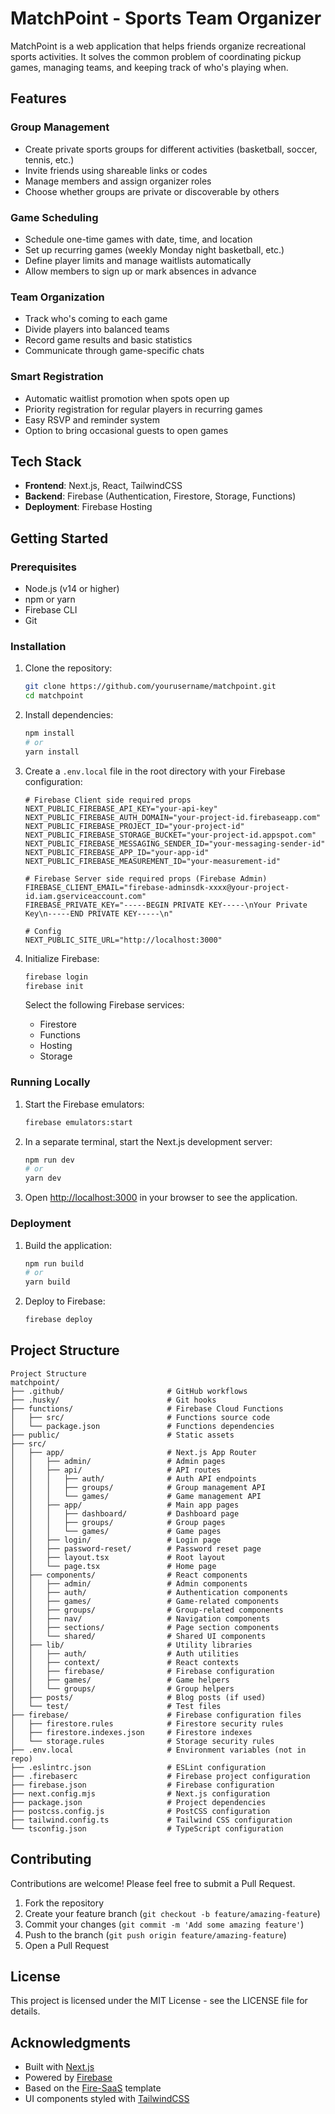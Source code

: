# MatchPoint - Sports Team Organizer

MatchPoint is a web application that helps friends organize recreational sports activities. It solves the common problem of coordinating pickup games, managing teams, and keeping track of who's playing when.

## Features

### Group Management
- Create private sports groups for different activities (basketball, soccer, tennis, etc.)
- Invite friends using shareable links or codes
- Manage members and assign organizer roles
- Choose whether groups are private or discoverable by others

### Game Scheduling
- Schedule one-time games with date, time, and location
- Set up recurring games (weekly Monday night basketball, etc.)
- Define player limits and manage waitlists automatically
- Allow members to sign up or mark absences in advance

### Team Organization
- Track who's coming to each game
- Divide players into balanced teams
- Record game results and basic statistics
- Communicate through game-specific chats

### Smart Registration
- Automatic waitlist promotion when spots open up
- Priority registration for regular players in recurring games
- Easy RSVP and reminder system
- Option to bring occasional guests to open games

## Tech Stack

- **Frontend**: Next.js, React, TailwindCSS
- **Backend**: Firebase (Authentication, Firestore, Storage, Functions)
- **Deployment**: Firebase Hosting

## Getting Started

### Prerequisites

- Node.js (v14 or higher)
- npm or yarn
- Firebase CLI
- Git

### Installation

1. Clone the repository:
   ```bash
   git clone https://github.com/yourusername/matchpoint.git
   cd matchpoint
   ```

2. Install dependencies:
   ```bash
   npm install
   # or
   yarn install
   ```

3. Create a `.env.local` file in the root directory with your Firebase configuration:
   ```
   # Firebase Client side required props
   NEXT_PUBLIC_FIREBASE_API_KEY="your-api-key"
   NEXT_PUBLIC_FIREBASE_AUTH_DOMAIN="your-project-id.firebaseapp.com"
   NEXT_PUBLIC_FIREBASE_PROJECT_ID="your-project-id"
   NEXT_PUBLIC_FIREBASE_STORAGE_BUCKET="your-project-id.appspot.com"
   NEXT_PUBLIC_FIREBASE_MESSAGING_SENDER_ID="your-messaging-sender-id"
   NEXT_PUBLIC_FIREBASE_APP_ID="your-app-id"
   NEXT_PUBLIC_FIREBASE_MEASUREMENT_ID="your-measurement-id"

   # Firebase Server side required props (Firebase Admin)
   FIREBASE_CLIENT_EMAIL="firebase-adminsdk-xxxx@your-project-id.iam.gserviceaccount.com"
   FIREBASE_PRIVATE_KEY="-----BEGIN PRIVATE KEY-----\nYour Private Key\n-----END PRIVATE KEY-----\n"

   # Config
   NEXT_PUBLIC_SITE_URL="http://localhost:3000"
   ```

4. Initialize Firebase:
   ```bash
   firebase login
   firebase init
   ```
   Select the following Firebase services:
   - Firestore
   - Functions
   - Hosting
   - Storage

### Running Locally

1. Start the Firebase emulators:
   ```bash
   firebase emulators:start
   ```

2. In a separate terminal, start the Next.js development server:
   ```bash
   npm run dev
   # or
   yarn dev
   ```

3. Open [http://localhost:3000](http://localhost:3000) in your browser to see the application.

### Deployment

1. Build the application:
   ```bash
   npm run build
   # or
   yarn build
   ```

2. Deploy to Firebase:
   ```bash
   firebase deploy
   ```

## Project Structure

```
Project Structure
matchpoint/
├── .github/                       # GitHub workflows
├── .husky/                        # Git hooks
├── functions/                     # Firebase Cloud Functions
│   ├── src/                       # Functions source code
│   └── package.json               # Functions dependencies
├── public/                        # Static assets
├── src/
│   ├── app/                       # Next.js App Router
│   │   ├── admin/                 # Admin pages
│   │   ├── api/                   # API routes
│   │   │   ├── auth/              # Auth API endpoints
│   │   │   ├── groups/            # Group management API
│   │   │   └── games/             # Game management API
│   │   ├── app/                   # Main app pages
│   │   │   ├── dashboard/         # Dashboard page
│   │   │   ├── groups/            # Group pages
│   │   │   └── games/             # Game pages
│   │   ├── login/                 # Login page
│   │   ├── password-reset/        # Password reset page
│   │   ├── layout.tsx             # Root layout
│   │   └── page.tsx               # Home page
│   ├── components/                # React components
│   │   ├── admin/                 # Admin components
│   │   ├── auth/                  # Authentication components
│   │   ├── games/                 # Game-related components
│   │   ├── groups/                # Group-related components
│   │   ├── nav/                   # Navigation components
│   │   ├── sections/              # Page section components
│   │   └── shared/                # Shared UI components
│   ├── lib/                       # Utility libraries
│   │   ├── auth/                  # Auth utilities
│   │   ├── context/               # React contexts
│   │   ├── firebase/              # Firebase configuration
│   │   ├── games/                 # Game helpers
│   │   └── groups/                # Group helpers
│   ├── posts/                     # Blog posts (if used)
│   └── test/                      # Test files
├── firebase/                      # Firebase configuration files
│   ├── firestore.rules            # Firestore security rules
│   ├── firestore.indexes.json     # Firestore indexes
│   └── storage.rules              # Storage security rules
├── .env.local                     # Environment variables (not in repo)
├── .eslintrc.json                 # ESLint configuration
├── .firebaserc                    # Firebase project configuration
├── firebase.json                  # Firebase configuration
├── next.config.mjs                # Next.js configuration
├── package.json                   # Project dependencies
├── postcss.config.js              # PostCSS configuration
├── tailwind.config.ts             # Tailwind CSS configuration
└── tsconfig.json                  # TypeScript configuration
```

## Contributing

Contributions are welcome! Please feel free to submit a Pull Request.

1. Fork the repository
2. Create your feature branch (`git checkout -b feature/amazing-feature`)
3. Commit your changes (`git commit -m 'Add some amazing feature'`)
4. Push to the branch (`git push origin feature/amazing-feature`)
5. Open a Pull Request

## License

This project is licensed under the MIT License - see the LICENSE file for details.

## Acknowledgments

- Built with [Next.js](https://nextjs.org/)
- Powered by [Firebase](https://firebase.google.com/)
- Based on the [Fire-SaaS](https://github.com/coffeebeantech/fire-saas) template
- UI components styled with [TailwindCSS](https://tailwindcss.com/)